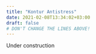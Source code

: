 ```yaml
---
title: "Kontur Antistress"
date: 2021-02-08T13:34:02+03:00
draft: false
# DON'T CHANGE THE LINES ABOVE!
---
```


Under construction


